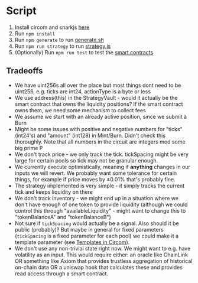 # Script

1. Install circom and snarkjs [here](https://docs.circom.io/getting-started/installation/)
2. Run `npm install`
3. Run `npm generate` to run [generate.sh](./circuits/generate.sh)
4. Run `npm run strategy` to run [strategy.js](./utils/strategy.js)
5. (Optionally) Run `npm run test` to test the [smart contracts](./contracts/)

## Tradeoffs

* We have uint256s all over the place but most things dont need to be uint256, e.g. ticks are int24, actionType is a byte or less
* We use address(this) in the StrategyVault - would it actually be the smart contract that owns the liquidity positions? If the smart contract owns them, we need some mechanism to collect fees
* We assume we start with an already active position, since we submit a Burn
* Might be some issues with positive and negative numbers for "ticks" (int24's) and "amount" (int128) in Mint/Burn. Didn't check this thoroughly. Note that all numbers in the circuit are integers mod some big prime P
* We don't track price - we only track the tick. tickSpacing might be very large for certain pools so tick may not be granular enough.
* We currently execute optimistically, meaning if **anything** changes in our inputs we will revert. We probably want some tolerance for certain things, for example if price moves by ±0.01% that's probably fine.
* The strategy implemented is very simple - it simply tracks the current tick and keeps liquidity on there
* We don't track inventory - we might end up in a situation where we don't have enough of one token to provide liquidity (although we could control this through "availableLiquidity" - might want to change this to "tokenBalanceA" and "tokenBalanceB")
* Not sure if `tickSpacing` would actually be a signal. Also should it be public (probably)? But maybe in general for fixed parameters (`tickSpacing` is a fixed parameter for each pool) we could make it a template parameter (see [Templates in Circom](https://docs.circom.io/circom-language/templates-and-components/)).
* We don't use any non-trivial state right now. We might want to e.g. have volatility as an input. This would require either: an oracle like ChainLink OR something like Axiom that provides trustless aggregation of historical on-chain data OR a uniswap hook that calculates these and provides read access through a smart contract.
